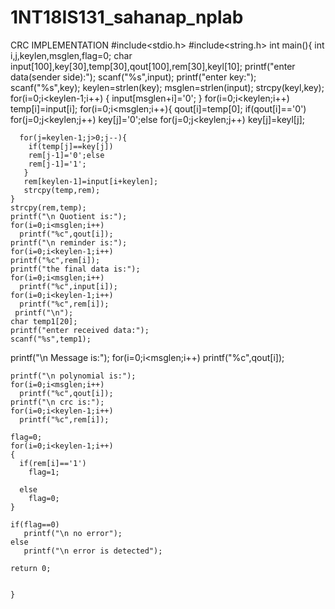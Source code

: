 # 1NT18IS131_sahanap_nplab
CRC IMPLEMENTATION 
#include<stdio.h>
#include<string.h>
int main(){
  int i,j,keylen,msglen,flag=0;
  char input[100],key[30],temp[30],qout[100],rem[30],keyl[10];
  printf("enter data(sender side):");
  scanf("%s",input);
  printf("enter key:");
  scanf("%s",key);
  keylen=strlen(key);
  msglen=strlen(input);
  strcpy(keyl,key);
  for(i=0;i<keylen-1;i++)
  {
    input[msglen+i]='0';
  }
  for(i=0;i<keylen;i++)
   temp[i]=input[i];
  for(i=0;i<msglen;i++){
     qout[i]=temp[0];
     if(qout[i]=='0')
      for(j=0;j<keylen;j++)
      key[j]='0';else
      for(j=0;j<keylen;j++)
       key[j]=keyl[j];

      for(j=keylen-1;j>0;j--){
        if(temp[j]==key[j])
        rem[j-1]='0';else
        rem[j-1]='1';
       }
       rem[keylen-1]=input[i+keylen];
       strcpy(temp,rem);
    }
    strcpy(rem,temp);
    printf("\n Quotient is:");
    for(i=0;i<msglen;i++)
      printf("%c",qout[i]);
    printf("\n reminder is:");
    for(i=0;i<keylen-1;i++)
    printf("%c",rem[i]);
    printf("the final data is:");
    for(i=0;i<msglen;i++)
      printf("%c",input[i]);
    for(i=0;i<keylen-1;i++)
      printf("%c",rem[i]);
     printf("\n");
    char temp1[20];
    printf("enter received data:");
    scanf("%s",temp1);
  
   printf("\n Message is:");
    for(i=0;i<msglen;i++)
      printf("%c",qout[i]);
    
    printf("\n polynomial is:");
    for(i=0;i<msglen;i++)
      printf("%c",qout[i]);
    printf("\n crc is:");
    for(i=0;i<keylen-1;i++)
      printf("%c",rem[i]);

    flag=0;
    for(i=0;i<keylen-1;i++)
    {
      if(rem[i]=='1')
        flag=1;
   
      else
        flag=0;
    }

    if(flag==0)
       printf("\n no error");
    else
       printf("\n error is detected");

    return 0;
   

    }

